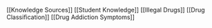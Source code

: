 [[Knowledge Sources]]
[[Student Knowledge]]
[[Illegal Drugs]]
[[Drug Classification]]
[[Drug Addiction Symptoms]]
